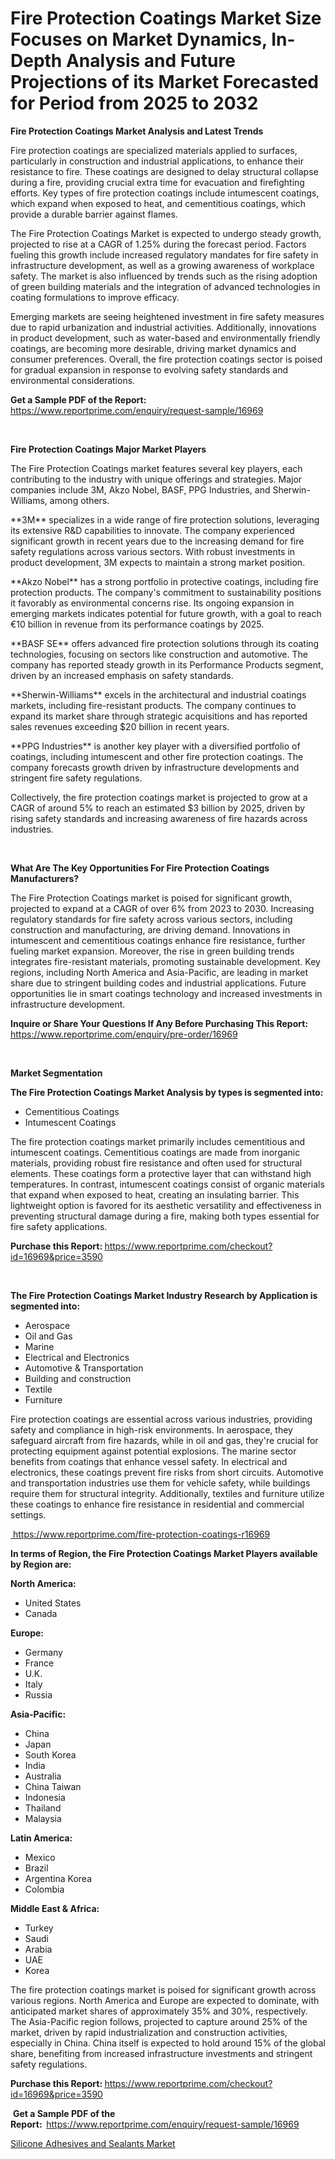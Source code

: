 <p><h1>Fire Protection Coatings Market Size Focuses on Market Dynamics, In-Depth Analysis and Future Projections of its Market Forecasted for Period from 2025 to 2032</h1></p><p><strong>Fire Protection Coatings Market Analysis and Latest Trends</strong></p>
<p><p>Fire protection coatings are specialized materials applied to surfaces, particularly in construction and industrial applications, to enhance their resistance to fire. These coatings are designed to delay structural collapse during a fire, providing crucial extra time for evacuation and firefighting efforts. Key types of fire protection coatings include intumescent coatings, which expand when exposed to heat, and cementitious coatings, which provide a durable barrier against flames.</p><p>The Fire Protection Coatings Market is expected to undergo steady growth, projected to rise at a CAGR of 1.25% during the forecast period. Factors fueling this growth include increased regulatory mandates for fire safety in infrastructure development, as well as a growing awareness of workplace safety. The market is also influenced by trends such as the rising adoption of green building materials and the integration of advanced technologies in coating formulations to improve efficacy.</p><p>Emerging markets are seeing heightened investment in fire safety measures due to rapid urbanization and industrial activities. Additionally, innovations in product development, such as water-based and environmentally friendly coatings, are becoming more desirable, driving market dynamics and consumer preferences. Overall, the fire protection coatings sector is poised for gradual expansion in response to evolving safety standards and environmental considerations.</p></p>
<p><strong>Get a Sample PDF of the Report:&nbsp;</strong> <a href="https://www.reportprime.com/enquiry/request-sample/16969?utm_campaign=2002&utm_medium=2&utm_source=Github&utm_content=ia&utm_term=18032025&utm_id=fire-protection-coatings">https://www.reportprime.com/enquiry/request-sample/16969</a></p>
<p>&nbsp;</p>
<p><strong>Fire Protection Coatings Major Market Players</strong></p>
<p><p>The Fire Protection Coatings market features several key players, each contributing to the industry with unique offerings and strategies. Major companies include 3M, Akzo Nobel, BASF, PPG Industries, and Sherwin-Williams, among others.</p><p>**3M** specializes in a wide range of fire protection solutions, leveraging its extensive R&D capabilities to innovate. The company experienced significant growth in recent years due to the increasing demand for fire safety regulations across various sectors. With robust investments in product development, 3M expects to maintain a strong market position.</p><p>**Akzo Nobel** has a strong portfolio in protective coatings, including fire protection products. The company's commitment to sustainability positions it favorably as environmental concerns rise. Its ongoing expansion in emerging markets indicates potential for future growth, with a goal to reach €10 billion in revenue from its performance coatings by 2025.</p><p>**BASF SE** offers advanced fire protection solutions through its coating technologies, focusing on sectors like construction and automotive. The company has reported steady growth in its Performance Products segment, driven by an increased emphasis on safety standards.</p><p>**Sherwin-Williams** excels in the architectural and industrial coatings markets, including fire-resistant products. The company continues to expand its market share through strategic acquisitions and has reported sales revenues exceeding $20 billion in recent years.</p><p>**PPG Industries** is another key player with a diversified portfolio of coatings, including intumescent and other fire protection coatings. The company forecasts growth driven by infrastructure developments and stringent fire safety regulations.</p><p>Collectively, the fire protection coatings market is projected to grow at a CAGR of around 5% to reach an estimated $3 billion by 2025, driven by rising safety standards and increasing awareness of fire hazards across industries.</p></p>
<p>&nbsp;</p>
<p><strong>What Are The Key Opportunities For Fire Protection Coatings Manufacturers?</strong></p>
<p><p>The Fire Protection Coatings market is poised for significant growth, projected to expand at a CAGR of over 6% from 2023 to 2030. Increasing regulatory standards for fire safety across various sectors, including construction and manufacturing, are driving demand. Innovations in intumescent and cementitious coatings enhance fire resistance, further fueling market expansion. Moreover, the rise in green building trends integrates fire-resistant materials, promoting sustainable development. Key regions, including North America and Asia-Pacific, are leading in market share due to stringent building codes and industrial applications. Future opportunities lie in smart coatings technology and increased investments in infrastructure development.</p></p>
<p><strong>Inquire or Share Your Questions If Any Before Purchasing This Report:</strong> <a href="https://www.reportprime.com/enquiry/pre-order/16969?utm_campaign=2002&utm_medium=2&utm_source=Github&utm_content=ia&utm_term=18032025&utm_id=fire-protection-coatings">https://www.reportprime.com/enquiry/pre-order/16969</a></p>
<p>&nbsp;</p>
<p><strong>Market Segmentation</strong></p>
<p><strong>The Fire Protection Coatings Market Analysis by types is segmented into:</strong></p>
<p><ul><li>Cementitious Coatings</li><li>Intumescent Coatings</li></ul></p>
<p><p>The fire protection coatings market primarily includes cementitious and intumescent coatings. Cementitious coatings are made from inorganic materials, providing robust fire resistance and often used for structural elements. These coatings form a protective layer that can withstand high temperatures. In contrast, intumescent coatings consist of organic materials that expand when exposed to heat, creating an insulating barrier. This lightweight option is favored for its aesthetic versatility and effectiveness in preventing structural damage during a fire, making both types essential for fire safety applications.</p></p>
<p><strong>Purchase this Report:&nbsp;</strong><a href="https://www.reportprime.com/checkout?id=16969&price=3590&utm_campaign=2002&utm_medium=2&utm_source=Github&utm_content=ia&utm_term=18032025&utm_id=fire-protection-coatings">https://www.reportprime.com/checkout?id=16969&price=3590</a></p>
<p>&nbsp;</p>
<p><strong>The Fire Protection Coatings Market Industry Research by Application is segmented into:</strong></p>
<p><ul><li>Aerospace</li><li>Oil and Gas</li><li>Marine</li><li>Electrical and Electronics</li><li>Automotive & Transportation</li><li>Building and construction</li><li>Textile</li><li>Furniture</li></ul></p>
<p><p>Fire protection coatings are essential across various industries, providing safety and compliance in high-risk environments. In aerospace, they safeguard aircraft from fire hazards, while in oil and gas, they're crucial for protecting equipment against potential explosions. The marine sector benefits from coatings that enhance vessel safety. In electrical and electronics, these coatings prevent fire risks from short circuits. Automotive and transportation industries use them for vehicle safety, while buildings require them for structural integrity. Additionally, textiles and furniture utilize these coatings to enhance fire resistance in residential and commercial settings.</p></p>
<p><a href="https://www.reportprime.com/fire-protection-coatings-r16969?utm_campaign=2002&utm_medium=2&utm_source=Github&utm_content=ia&utm_term=18032025&utm_id=fire-protection-coatings">&nbsp;https://www.reportprime.com/fire-protection-coatings-r16969</a></p>
<p><strong>In terms of Region, the Fire Protection Coatings Market Players available by Region are:</strong></p>
<p>
    <p> <strong> North America: </strong>
        <ul>
            <li>United States</li>
            <li>Canada</li>
        </ul>
        </p> 
    <p> <strong> Europe: </strong>
        <ul>
            <li>Germany</li>
            <li>France</li>
            <li>U.K.</li>
            <li>Italy</li>
            <li>Russia</li>
        </ul>
        </p> 
    <p> <strong> Asia-Pacific: </strong>
        <ul>
            <li>China</li>
            <li>Japan</li>
            <li>South Korea</li>
            <li>India</li>
            <li>Australia</li>
            <li>China Taiwan</li>
            <li>Indonesia</li>
            <li>Thailand</li>
            <li>Malaysia</li>
        </ul>
        </p> 
    <p> <strong> Latin America: </strong>
        <ul>
            <li>Mexico</li>
            <li>Brazil</li>
            <li>Argentina Korea</li>
            <li>Colombia</li>
        </ul>
        </p> 
    <p> <strong> Middle East & Africa: </strong>
        <ul>
            <li>Turkey</li>
            <li>Saudi</li>
            <li>Arabia</li>
            <li>UAE</li>
            <li>Korea</li>
        </ul>
    </p>
    </p>
<p><p>The fire protection coatings market is poised for significant growth across various regions. North America and Europe are expected to dominate, with anticipated market shares of approximately 35% and 30%, respectively. The Asia-Pacific region follows, projected to capture around 25% of the market, driven by rapid industrialization and construction activities, especially in China. China itself is expected to hold around 15% of the global share, benefiting from increased infrastructure investments and stringent safety regulations.</p></p>
<p><strong>Purchase this Report: </strong><a href="https://www.reportprime.com/checkout?id=16969&price=3590&utm_campaign=2002&utm_medium=2&utm_source=Github&utm_content=ia&utm_term=18032025&utm_id=fire-protection-coatings">https://www.reportprime.com/checkout?id=16969&price=3590</a></p>
<p>&nbsp;<strong>Get a Sample PDF of the Report:&nbsp;&nbsp;</strong><a href="https://www.reportprime.com/enquiry/request-sample/16969?utm_campaign=2002&utm_medium=2&utm_source=Github&utm_content=ia&utm_term=18032025&utm_id=fire-protection-coatings">https://www.reportprime.com/enquiry/request-sample/16969</a></p>
<p><strong></strong></p>
<p><p><a href="https://github.com/julyju69/Market-Research-Report-List-6/blob/main/silicone-adhesives-and-sealants-market.md?utm_campaign=2002&utm_medium=2&utm_source=Github&utm_content=ia&utm_term=18032025&utm_id=fire-protection-coatings">Silicone Adhesives and Sealants Market</a></p></p>